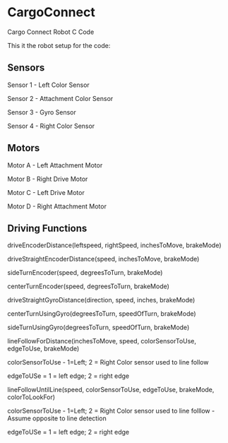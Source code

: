 # CargoConnect
Cargo Connect Robot C Code

This it the robot setup for the code:

Sensors
----------------------------------------------------------------
Sensor 1 - Left Color Sensor

Sensor 2 - Attachment Color Sensor

Sensor 3 - Gyro Sensor

Sensor 4 - Right Color Sensor

Motors
----------------------------------------------------------------
Motor A - Left Attachment Motor

Motor B - Right Drive Motor 

Motor C - Left Drive Motor

Motor D - Right Attachment Motor 


Driving Functions
----------------------------------------------------------------
driveEncoderDistance(leftspeed, rightSpeed, inchesToMove, brakeMode)

driveStraightEncoderDistance(speed, inchesToMove, brakeMode)

sideTurnEncoder(speed, degreesToTurn, brakeMode)

centerTurnEncoder(speed, degreesToTurn, brakeMode)

driveStraightGyroDistance(direction, speed, inches, brakeMode)

centerTurnUsingGyro(degreesToTurn, speedOfTurn, brakeMode)

sideTurnUsingGyro(degreesToTurn, speedOfTurn, brakeMode)

lineFollowForDistance(inchesToMove, speed, colorSensorToUse, edgeToUse, brakeMode)

  colorSensorToUse - 1=Left; 2 = Right          Color sensor used to line follow 

edgeToUSe = 1 = left edge; 2 = right edge

lineFollowUntilLine(speed, colorSensorToUse, edgeToUse, brakeMode, colorToLookFor)

  colorSensorToUse - 1=Left; 2 = Right        Color sensor used to line folllow - Assume opposite to line detection
  
  edgeToUSe = 1 = left edge; 2 = right edge
